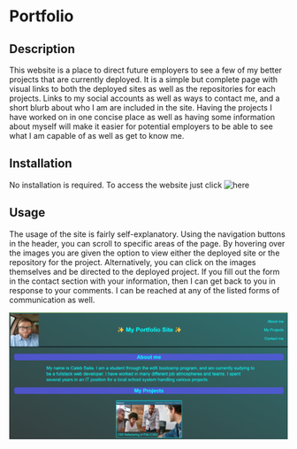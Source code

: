 # Portfolio

## Description

This website is a place to direct future employers to see a few of my better projects that are currently deployed. It is a simple but complete page with visual links to both the deployed sites as well as the repositories for each projects. Links to my social accounts as well as ways to contact me, and a short blurb about who I am are included in the site. Having the projects I have worked on in one concise place as well as having some information about myself will make it easier for potential employers to be able to see what I am capable of as well as get to know me.


## Installation

No installation is required. To access the website just click ![here]("https://aranosbanazir.github.io/portfolio-project/")

## Usage
The usage of the site is fairly self-explanatory. Using the navigation buttons in the header, you can scroll to specific areas of the page. By hovering over the images you are given the option to view either the deployed site or the repository for the project. Alternatively, you can click on the images themselves and be directed to the deployed project. If you fill out the form in the contact section with your information, then I can get back to you in response to your comments. I can be reached at any of the listed forms of communication as well.

![Landing page screenshot](./assets/images/landing-page-screenshot.png)


